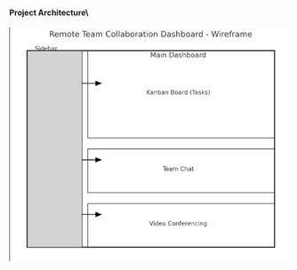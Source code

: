 #### Project Architecture\

![Architecture of Project](https://github.com/B2Kumar03/project2Image/blob/main/ArchitectureOfProject.png?raw=true)

